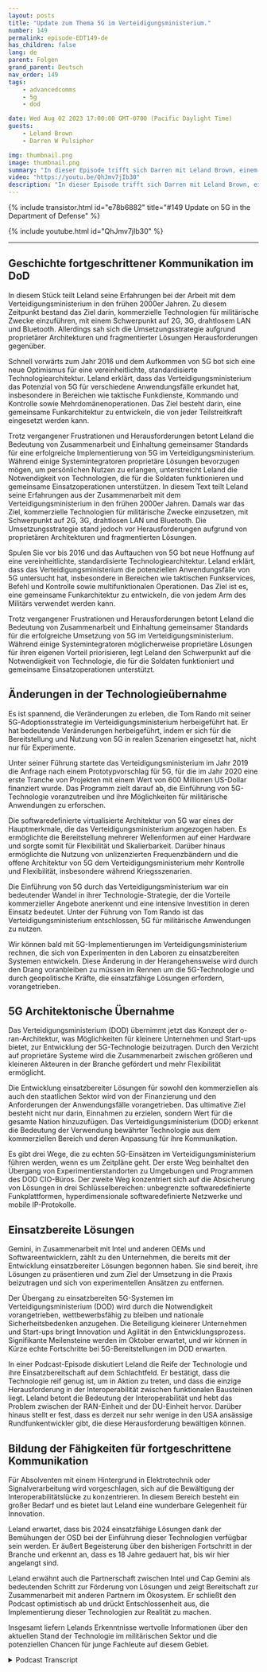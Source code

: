 ```yaml
---
layout: posts
title: "Update zum Thema 5G im Verteidigungsministerium."
number: 149
permalink: episode-EDT149-de
has_children: false
lang: de
parent: Folgen
grand_parent: Deutsch
nav_order: 149
tags:
    - advancedcomms
    - 5g
    - dod

date: Wed Aug 02 2023 17:00:00 GMT-0700 (Pacific Daylight Time)
guests:
    - Leland Brown
    - Darren W Pulsipher

img: thumbnail.png
image: thumbnail.png
summary: "In dieser Episode trifft sich Darren mit Leland Brown, einem leitenden Ingenieur bei Capgemini und einem früheren Gast der Show, um die bevorstehenden Fortschritte der 5G-Technologie im US-Verteidigungsministerium zu diskutieren."
video: "https://youtu.be/QhJmv7jIb30"
description: "In dieser Episode trifft sich Darren mit Leland Brown, einem leitenden Ingenieur bei Capgemini und einem früheren Gast der Show, um die bevorstehenden Fortschritte der 5G-Technologie im US-Verteidigungsministerium zu diskutieren."
---
```


<div>
{% include transistor.html id="e78b6882" title="#149 Update on 5G in the Department of Defense" %}

{% include youtube.html id="QhJmv7jIb30" %}
</div>

---

## Geschichte fortgeschrittener Kommunikation im DoD

In diesem Stück teilt Leland seine Erfahrungen bei der Arbeit mit dem Verteidigungsministerium in den frühen 2000er Jahren. Zu diesem Zeitpunkt bestand das Ziel darin, kommerzielle Technologien für militärische Zwecke einzuführen, mit einem Schwerpunkt auf 2G, 3G, drahtlosem LAN und Bluetooth. Allerdings sah sich die Umsetzungsstrategie aufgrund proprietärer Architekturen und fragmentierter Lösungen Herausforderungen gegenüber.

Schnell vorwärts zum Jahr 2016 und dem Aufkommen von 5G bot sich eine neue Optimismus für eine vereinheitlichte, standardisierte Technologiearchitektur. Leland erklärt, dass das Verteidigungsministerium das Potenzial von 5G für verschiedene Anwendungsfälle erkundet hat, insbesondere in Bereichen wie taktische Funkdienste, Kommando und Kontrolle sowie Mehrdomänenoperationen. Das Ziel besteht darin, eine gemeinsame Funkarchitektur zu entwickeln, die von jeder Teilstreitkraft eingesetzt werden kann.

Trotz vergangener Frustrationen und Herausforderungen betont Leland die Bedeutung von Zusammenarbeit und Einhaltung gemeinsamer Standards für eine erfolgreiche Implementierung von 5G im Verteidigungsministerium. Während einige Systemintegratoren proprietäre Lösungen bevorzugen mögen, um persönlichen Nutzen zu erlangen, unterstreicht Leland die Notwendigkeit von Technologien, die für die Soldaten funktionieren und gemeinsame Einsatzoperationen unterstützen. In diesem Text teilt Leland seine Erfahrungen aus der Zusammenarbeit mit dem Verteidigungsministerium in den frühen 2000er Jahren. Damals war das Ziel, kommerzielle Technologien für militärische Zwecke einzusetzen, mit Schwerpunkt auf 2G, 3G, drahtlosen LAN und Bluetooth. Die Umsetzungsstrategie stand jedoch vor Herausforderungen aufgrund von proprietären Architekturen und fragmentierten Lösungen.

Spulen Sie vor bis 2016 und das Auftauchen von 5G bot neue Hoffnung auf eine vereinheitlichte, standardisierte Technologiearchitektur. Leland erklärt, dass das Verteidigungsministerium die potenziellen Anwendungsfälle von 5G untersucht hat, insbesondere in Bereichen wie taktischen Funkservices, Befehl und Kontrolle sowie multifunktionalen Operationen. Das Ziel ist es, eine gemeinsame Funkarchitektur zu entwickeln, die von jedem Arm des Militärs verwendet werden kann.

Trotz vergangener Frustrationen und Herausforderungen betont Leland die Bedeutung von Zusammenarbeit und Einhaltung gemeinsamer Standards für die erfolgreiche Umsetzung von 5G im Verteidigungsministerium. Während einige Systemintegratoren möglicherweise proprietäre Lösungen für ihren eigenen Vorteil priorisieren, legt Leland den Schwerpunkt auf die Notwendigkeit von Technologie, die für die Soldaten funktioniert und gemeinsame Einsatzoperationen unterstützt.

## Änderungen in der Technologieübernahme

Es ist spannend, die Veränderungen zu erleben, die Tom Rando mit seiner 5G-Adoptionsstrategie im Verteidigungsministerium herbeigeführt hat. Er hat bedeutende Veränderungen herbeigeführt, indem er sich für die Bereitstellung und Nutzung von 5G in realen Szenarien eingesetzt hat, nicht nur für Experimente.

Unter seiner Führung startete das Verteidigungsministerium im Jahr 2019 die Anfrage nach einem Prototypvorschlag für 5G, für die im Jahr 2020 eine erste Tranche von Projekten mit einem Wert von 600 Millionen US-Dollar finanziert wurde. Das Programm zielt darauf ab, die Einführung von 5G-Technologie voranzutreiben und ihre Möglichkeiten für militärische Anwendungen zu erforschen.

Die softwaredefinierte virtualisierte Architektur von 5G war eines der Hauptmerkmale, die das Verteidigungsministerium angezogen haben. Es ermöglichte die Bereitstellung mehrerer Wellenformen auf einer Hardware und sorgte somit für Flexibilität und Skalierbarkeit. Darüber hinaus ermöglichte die Nutzung von unlizenzierten Frequenzbändern und die offene Architektur von 5G dem Verteidigungsministerium mehr Kontrolle und Flexibilität, insbesondere während Kriegsszenarien.

Die Einführung von 5G durch das Verteidigungsministerium war ein bedeutender Wandel in ihrer Technologie-Strategie, der die Vorteile kommerzieller Angebote anerkennt und eine intensive Investition in deren Einsatz bedeutet. Unter der Führung von Tom Rando ist das Verteidigungsministerium entschlossen, 5G für militärische Anwendungen zu nutzen.

Wir können bald mit 5G-Implementierungen im Verteidigungsministerium rechnen, die sich von Experimenten in den Laboren zu einsatzbereiten Systemen entwickeln. Diese Änderung in der Herangehensweise wird durch den Drang voranbleiben zu müssen im Rennen um die 5G-Technologie und durch geopolitische Kräfte, die einsatzfähige Lösungen erfordern, vorangetrieben.

## 5G Architektonische Übernahme

Das Verteidigungsministerium (DOD) übernimmt jetzt das Konzept der o-ran-Architektur, was Möglichkeiten für kleinere Unternehmen und Start-ups bietet, zur Entwicklung der 5G-Technologie beizutragen. Durch den Verzicht auf proprietäre Systeme wird die Zusammenarbeit zwischen größeren und kleineren Akteuren in der Branche gefördert und mehr Flexibilität ermöglicht.

Die Entwicklung einsatzbereiter Lösungen für sowohl den kommerziellen als auch den staatlichen Sektor wird von der Finanzierung und den Anforderungen der Anwendungsfälle vorangetrieben. Das ultimative Ziel besteht nicht nur darin, Einnahmen zu erzielen, sondern Wert für die gesamte Nation hinzuzufügen. Das Verteidigungsministerium (DOD) erkennt die Bedeutung der Verwendung bewährter Technologie aus dem kommerziellen Bereich und deren Anpassung für ihre Kommunikation.

Es gibt drei Wege, die zu echten 5G-Einsätzen im Verteidigungsministerium führen werden, wenn es um Zeitpläne geht. Der erste Weg beinhaltet den Übergang von Experimentierstandorten zu Umgebungen und Programmen des DOD CIO-Büros. Der zweite Weg konzentriert sich auf die Absicherung von Lösungen in drei Schlüsselbereichen: unbegrenzte softwaredefinierte Funkplattformen, hyperdimensionale softwaredefinierte Netzwerke und mobile IP-Protokolle.

## Einsatzbereite Lösungen

Gemini, in Zusammenarbeit mit Intel und anderen OEMs und Softwareentwicklern, zählt zu den Unternehmen, die bereits mit der Entwicklung einsatzbereiter Lösungen begonnen haben. Sie sind bereit, ihre Lösungen zu präsentieren und zum Ziel der Umsetzung in die Praxis beizutragen und sich von experimentellen Ansätzen zu entfernen.

Der Übergang zu einsatzbereiten 5G-Systemen im Verteidigungsministerium (DOD) wird durch die Notwendigkeit vorangetrieben, wettbewerbsfähig zu bleiben und nationale Sicherheitsbedenken anzugehen. Die Beteiligung kleinerer Unternehmen und Start-ups bringt Innovation und Agilität in den Entwicklungsprozess. Signifikante Meilensteine werden im Oktober erwartet, und wir können in Kürze echte Fortschritte bei 5G-Bereitstellungen im DOD erwarten.

In einer Podcast-Episode diskutiert Leland die Reife der Technologie und ihre Einsatzbereitschaft auf dem Schlachtfeld. Er bestätigt, dass die Technologie reif genug ist, um in Aktion zu treten, und dass die einzige Herausforderung in der Interoperabilität zwischen funktionalen Bausteinen liegt. Leland betont die Bedeutung der Interoperabilität und hebt das Problem zwischen der RAN-Einheit und der DU-Einheit hervor. Darüber hinaus stellt er fest, dass es derzeit nur sehr wenige in den USA ansässige Rundfunkentwickler gibt, die diese Herausforderung bewältigen können.

## Bildung der Fähigkeiten für fortgeschrittene Kommunikation

Für Absolventen mit einem Hintergrund in Elektrotechnik oder Signalverarbeitung wird vorgeschlagen, sich auf die Bewältigung der Interoperabilitätslücke zu konzentrieren. In diesem Bereich besteht ein großer Bedarf und es bietet laut Leland eine wunderbare Gelegenheit für Innovation.

Leland erwartet, dass bis 2024 einsatzfähige Lösungen dank der Bemühungen der OSD bei der Einführung dieser Technologien verfügbar sein werden. Er äußert Begeisterung über den bisherigen Fortschritt in der Branche und erkennt an, dass es 18 Jahre gedauert hat, bis wir hier angelangt sind.

Leland erwähnt auch die Partnerschaft zwischen Intel und Cap Gemini als bedeutenden Schritt zur Förderung von Lösungen und zeigt Bereitschaft zur Zusammenarbeit mit anderen Partnern im Ökosystem. Er schließt den Podcast optimistisch ab und drückt Entschlossenheit aus, die Implementierung dieser Technologien zur Realität zu machen.

Insgesamt liefern Lelands Erkenntnisse wertvolle Informationen über den aktuellen Stand der Technologie im militärischen Sektor und die potenziellen Chancen für junge Fachleute auf diesem Gebiet.



<details>
<summary> Podcast Transcript </summary>

<p></p>

</details>
